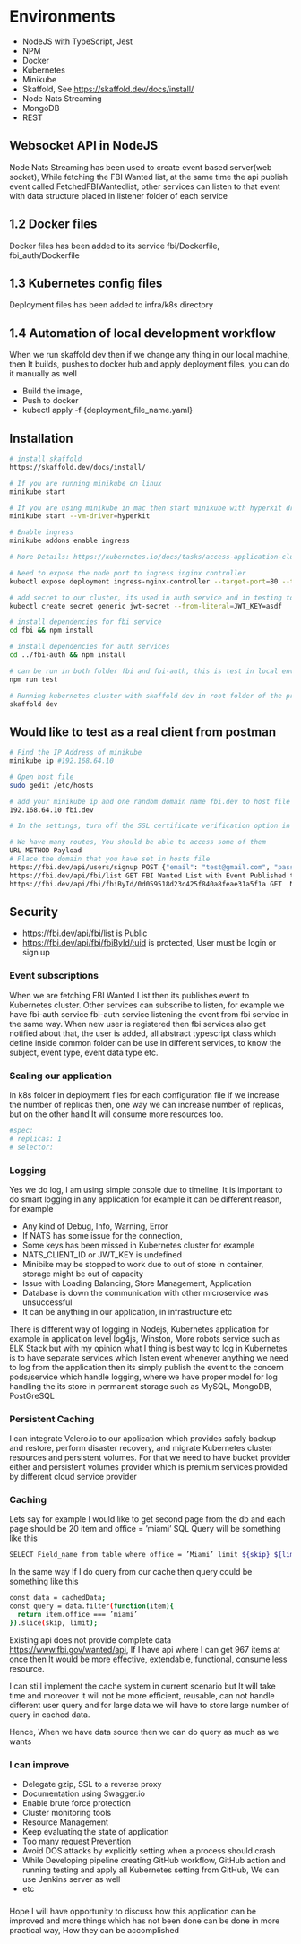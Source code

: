 
# Environments 
- NodeJS with TypeScript, Jest
- NPM
- Docker
- Kubernetes
- Minikube
- Skaffold, See https://skaffold.dev/docs/install/
- Node Nats Streaming
- MongoDB
- REST

## Websocket API in NodeJS
Node Nats Streaming has been used to create event based server(web socket), While fetching the FBI Wanted list, at the same time the api publish event called FetchedFBIWantedlist, other services can listen to that
event with data structure placed in listener folder of each service

## 1.2 Docker files
Docker files has been added to its service fbi/Dockerfile, fbi_auth/Dockerfile

## 1.3 Kubernetes config files
Deployment files has been added to infra/k8s directory

## 1.4 Automation of local development workflow 
When we run skaffold dev then if we change any thing in our local machine, then It builds, pushes to docker hub and apply deployment files, you can do it manually as well
- Build the image, 
- Push to docker
- kubectl apply -f {deployment_file_name.yaml}

## Installation
``` bash 
# install skaffold 
https://skaffold.dev/docs/install/

# If you are running minikube on linux 
minikube start

# If you are using minikube in mac then start minikube with hyperkit driver 
minikube start --vm-driver=hyperkit

# Enable ingress 
minikube addons enable ingress

# More Details: https://kubernetes.io/docs/tasks/access-application-cluster/ingress-minikube/

# Need to expose the node port to ingress inginx controller 
kubectl expose deployment ingress-nginx-controller --target-port=80 --type=NodePort -n kube-system

# add secret to our cluster, its used in auth service and in testing too
kubectl create secret generic jwt-secret --from-literal=JWT_KEY=asdf

# install dependencies for fbi service
cd fbi && npm install 

# install dependencies for auth services
cd ../fbi-auth && npm install 

# can be run in both folder fbi and fbi-auth, this is test in local environment, when we push to GitHub or GitLab we will have our git hub action where all test will run there too
npm run test 

# Running kubernetes cluster with skaffold dev in root folder of the project eg(fbi-wanted-ws)
skaffold dev 
``` 
## Would like to test as a real client from postman
``` bash
# Find the IP Address of minikube 
minikube ip #192.168.64.10

# Open host file 
sudo gedit /etc/hosts

# add your minikube ip and one random domain name fbi.dev to host file
192.168.64.10 fbi.dev

# In the settings, turn off the SSL certificate verification option in postman

# We have many routes, You should be able to access some of them
URL METHOD Payload 
# Place the domain that you have set in hosts file
https://fbi.dev/api/users/signup POST {"email": "test@gmail.com", "password": "password"} 
https://fbi.dev/api/fbi/list GET FBI Wanted List with Event Published to other services
https://fbi.dev/api/fbi/fbiById/0d059518d23c425f840a8feae31a5f1a GET  Need to be authenticated
```

## Security 
- https://fbi.dev/api/fbi/list is Public  
- https://fbi.dev/api/fbi/fbiById/:uid is protected, User must be login or sign up

### Event subscriptions
When we are fetching FBI Wanted List then its publishes event to Kubernetes cluster. Other services can subscribe to listen, for example we have fbi-auth service fbi-auth service listening the event from fbi service in the same way. When new user is registered then fbi services also get notified about that, the user is added, all abstract typescript class which define inside common folder can be use in different services, to know the subject, event type, event data type etc.

### Scaling our application 
In k8s folder in deployment files for each configuration file if we increase the number of replicas then, one way we can increase number of replicas, but on the other hand It will consume more resources too.

``` bash
#spec:
# replicas: 1
# selector:

```

### Logging 
Yes we do log, I am using simple console due to timeline, It is important to do smart logging in any application for example it can be different reason, for example 
- Any kind of Debug, Info, Warning, Error
- If NATS has some issue for the connection, 
- Some keys has been missed in Kubernetes cluster for example 
- NATS_CLIENT_ID or JWT_KEY is undefined
- Minibike may be stopped to work due to out of store in container, storage might be out of capacity
- Issue with Loading Balancing, Store Management, Application 
- Database is down the communication with other microservice was unsuccessful
- It can be anything in our application, in infrastructure etc

There is different way of logging in Nodejs, Kubernetes application for example in application level log4js, Winston, More robots service such as ELK Stack but with my opinion what I thing is best way to log in Kubernetes is to have separate services which listen event whenever anything we need to log from the application then its simply publish the event to the concern pods/service which handle logging, where we have proper model for log handling the its store in permanent storage such as MySQL, MongoDB, PostGreSQL

### Persistent Caching 
I can integrate Velero.io to our application which provides safely backup and restore, perform disaster recovery, and migrate Kubernetes cluster resources and persistent volumes. For that we need to have bucket provider either and persistent volumes provider which is premium services provided by different cloud service provider

### Caching 
Lets say for example I would like to get second page from the db and each page should be 20 item and office = ’miami’ SQL Query will be something like this 

``` bash 
SELECT Field_name from table where office = ’Miami’ limit ${skip} ${limit} 
```

In the same way If I do query from our cache then query could be something like this 

``` bash 
const data = cachedData;
const query = data.filter(function(item){
  return item.office === ’miami’
}).slice(skip, limit);
```

Existing api does not provide complete data  https://www.fbi.gov/wanted/api, If I have api where I can
get 967 items at once then It would be more effective, extendable, functional, consume less resource.

I can still implement the cache system in current scenario but It will take time and moreover it will not be more efficient, reusable, can not handle different user query and for large data we will have to store large number of query in cached data.

Hence, When we have data source then we can do query as much as we wants

### I can improve
- Delegate gzip, SSL to a reverse proxy 
- Documentation using Swagger.io
- Enable brute force protection
- Cluster monitoring tools
- Resource Management
- Keep evaluating the state of application 
- Too many request Prevention
- Avoid DOS attacks by explicitly setting when a process should crash
- While Developing pipeline creating GitHub workflow, GitHub action and running testing and apply all Kubernetes setting from GitHub, We can use Jenkins server as well
- etc

### 
Hope I will have opportunity to discuss how this application can be improved and more things which has not been done can be done in more practical way, How they can be accomplished

